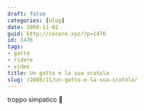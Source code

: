 ```yaml
---
draft: false
categories: [blog]
date: 2008-11-02
guid: http://cecere.xyz/?p=1476
id: 1476
tags:
- gatto
- ridere
- video
title: Un gatto e la sua scatola
slug: /2008/11/un-gatto-e-la-sua-scatola/
---
```


troppo simpatico 🙂